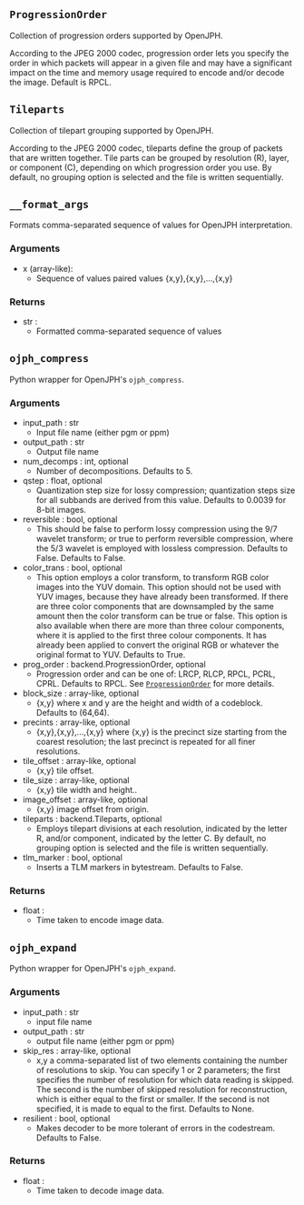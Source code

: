 ## `ProgressionOrder`

Collection of progression orders supported by OpenJPH.
  
According to the JPEG 2000 codec, progression order lets you specify the order in which packets will appear in a given file and may have a significant impact on the time and memory usage required to encode and/or decode the image. Default is RPCL.

## `Tileparts`

Collection of tilepart grouping supported by OpenJPH.
  
According to the JPEG 2000 codec, tileparts define the group of packets that are written together. Tile parts can be grouped by resolution (R), layer, or component (C), depending on which progression order you use. By default, no grouping option is selected and the file is written sequentially.

## `__format_args`

Formats comma-separated sequence of values for OpenJPH interpretation.

### Arguments
- x (array-like): 
  - Sequence of values paired values {x,y},{x,y},...,{x,y}

### Returns
- str : 
  - Formatted comma-separated sequence of values

## `ojph_compress`

Python wrapper for OpenJPH's `ojph_compress`.

### Arguments
- input_path : str 
  - Input file name (either pgm or ppm)
- output_path : str
  - Output file name
- num_decomps : int, optional
  - Number of decompositions. Defaults to 5.
- qstep : float, optional
  - Quantization step size for lossy compression; quantization steps size for all subbands are derived from this value. Defaults to 0.0039 for 8-bit images.
- reversible : bool, optional
  - This should be false to perform lossy compression using the 9/7 wavelet transform; or true to perform reversible compression, where the 5/3 wavelet is employed with lossless compression. Defaults to False. Defaults to False.
- color_trans : bool, optional
  - This option employs a color transform, to transform RGB color images into the YUV domain. This option should not be used with YUV images, because they have already been transformed. If there are three color components that are downsampled by the same amount then the color transform can be true or false. This option is also available when there are more than three colour components, where it is applied to the first three colour components. It has already been applied to convert the original RGB or whatever the original format to YUV. Defaults to True.
- prog_order : backend.ProgressionOrder, optional
  - Progression order and can be one of: LRCP, RLCP, RPCL, PCRL, CPRL. Defaults to RPCL. See [`ProgressionOrder`](./backend.md#progressionorder) for more details.
- block_size : array-like, optional
  - {x,y} where x and y are the height and width of a codeblock. Defaults to (64,64).
- precints : array-like, optional
  - {x,y},{x,y},...,{x,y} where {x,y} is the precinct size starting from the coarest resolution; the last precinct is repeated for all finer resolutions.
- tile_offset : array-like, optional 
  - {x,y} tile offset.
- tile_size : array-like, optional
  - {x,y} tile width and height..
- image_offset : array-like, optional
  - {x,y} image offset from origin.
- tileparts : backend.Tileparts, optional
  - Employs tilepart divisions at each resolution, indicated by the letter R, and/or component, indicated by the letter C. By default, no grouping option is selected and the file is written sequentially.
- tlm_marker : bool, optional
  - Inserts a TLM markers in bytestream. Defaults to False.

### Returns
- float : 
  - Time taken to encode image data.

## `ojph_expand`

Python wrapper for OpenJPH's `ojph_expand`.

### Arguments
- input_path : str
  - input file name
- output_path : str
  - output file name (either pgm or ppm)
- skip_res : array-like, optional
  - x,y a comma-separated list of two elements containing the number of resolutions to skip. You can specify 1 or 2 parameters; the first specifies the number of resolution for which data reading is skipped. The second is the number of skipped resolution for reconstruction, which is either equal to the first or smaller. If the second is not specified, it is made to equal to the first. Defaults to None.
- resilient : bool, optional
  - Makes decoder to be more tolerant of errors in the codestream. Defaults to False.

### Returns
- float : 
  - Time taken to decode image data.